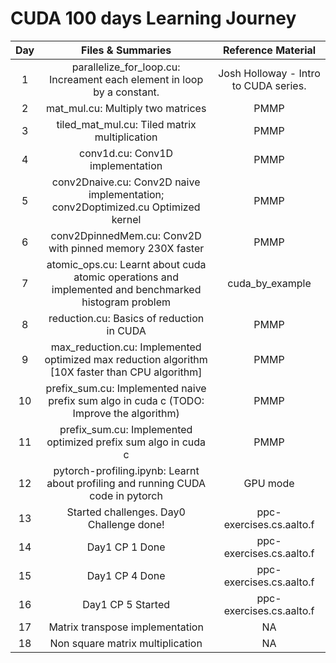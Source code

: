 # CUDA 100 days Learning Journey



Day | Files & Summaries | Reference Material | 
:---: |:---: | :--: |
1 | parallelize_for_loop.cu: Increament each element in loop by a constant. | Josh Holloway - Intro to CUDA series.
2 | mat_mul.cu: Multiply two matrices | PMMP
3 | tiled_mat_mul.cu: Tiled matrix multiplication | PMMP
4 | conv1d.cu: Conv1D implementation | PMMP
5 | conv2Dnaive.cu: Conv2D naive implementation; conv2Doptimized.cu Optimized kernel | PMMP
6 | conv2DpinnedMem.cu: Conv2D with pinned memory 230X faster | PMMP
7 | atomic_ops.cu: Learnt about cuda atomic operations and implemented and benchmarked histogram problem | cuda_by_example
8 | reduction.cu: Basics of reduction in CUDA | PMMP
9 | max_reduction.cu: Implemented optimized max reduction algorithm [10X faster than CPU algorithm] | PMMP
10 | prefix_sum.cu: Implemented naive prefix sum algo in cuda c (TODO: Improve the algorithm) | PMMP
11 | prefix_sum.cu: Implemented optimized prefix sum algo in cuda c | PMMP
12 | pytorch-profiling.ipynb: Learnt about profiling and running CUDA code in pytorch | GPU mode
13 | Started challenges. Day0 Challenge done! | ppc-exercises.cs.aalto.f
14 | Day1 CP 1 Done | ppc-exercises.cs.aalto.f
15 | Day1 CP 4 Done | ppc-exercises.cs.aalto.f
16 | Day1 CP 5 Started | ppc-exercises.cs.aalto.f
17 | Matrix transpose implementation | NA
18 | Non square matrix multiplication | NA